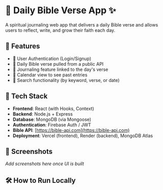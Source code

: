 # 📖 Daily Bible Verse App ✨

A spiritual journaling web app that delivers a daily Bible verse and allows users to reflect, write, and grow their faith each day.

## 🌟 Features
- 🔐 User Authentication (Login/Signup)
- 📖 Daily Bible verse pulled from a public API
- 📝 Journaling feature linked to the day's verse
- 📅 Calendar view to see past entries
- 🔎 Search functionality (by keyword, verse, or date)

## 🚀 Tech Stack
- **Frontend**: React (with Hooks, Context)
- **Backend**: Node.js + Express
- **Database**: MongoDB (via Mongoose)
- **Authentication**: Firebase Auth / JWT
- **Bible API**: [https://bible-api.com](https://bible-api.com)
- **Deployment**: Vercel (frontend), Render (backend), MongoDB Atlas

## 📸 Screenshots
_Add screenshots here once UI is built_

## 🛠️ How to Run Locally
